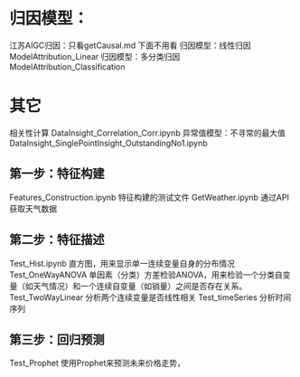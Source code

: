 # 归因模型： 
江苏AIGC归因：只看getCausal.md 下面不用看
归因模型：线性归因 ModelAttribution_Linear
归因模型：多分类归因 ModelAttribution_Classification


# 其它
相关性计算 DataInsight_Correlation_Corr.ipynb
异常值模型：不寻常的最大值 DataInsight_SinglePointInsight_OutstandingNo1.ipynb


## 第一步：特征构建
Features_Construction.ipynb 特征构建的测试文件
GetWeather.ipynb 通过API获取天气数据

## 第二步：特征描述
Test_Hist.ipynb 直方图，用来显示单一连续变量自身的分布情况
Test_OneWayANOVA  单因素（分类）方差检验ANOVA，用来检验一个分类自变量（如天气情况）和一个连续自变量（如销量）之间是否存在关系。
Test_TwoWayLinear 分析两个连续变量是否线性相关
Test_timeSeries 分析时间序列

## 第三步：回归预测
Test_Prophet 使用Prophet来预测未来价格走势，


